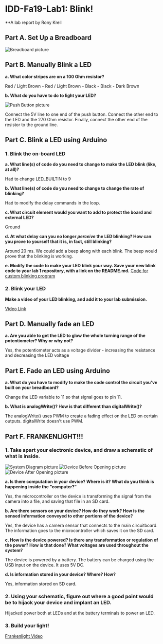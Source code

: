 # IDD-Fa19-Lab1: Blink!

**A lab report by Rony Krell

## Part A. Set Up a Breadboard

![Breadboard picture](https://github.com/ronykrell/IDD-Fa18-Lab1/blob/master/breadboard.JPG "Breadboard")

## Part B. Manually Blink a LED

**a. What color stripes are on a 100 Ohm resistor?**

 Red / Light Brown - Red / Light Brown - Black - Black - Dark Brown

**b. What do you have to do to light your LED?**

![Push Button picture](https://github.com/ronykrell/IDD-Fa18-Lab1/blob/master/push_button.JPG "Push Button")

Connect the 5V line to one end of the push button. Connect the other end to the LED and the 270 Ohm resistor. Finally, connect the other end of the resistor to the ground line.

## Part C. Blink a LED using Arduino

### 1. Blink the on-board LED

**a. What line(s) of code do you need to change to make the LED blink (like, at all)?**

Had to change LED_BUILTIN to 9 

**b. What line(s) of code do you need to change to change the rate of blinking?**

Had to modify the delay commands in the loop.


**c. What circuit element would you want to add to protect the board and external LED?**

Ground
 
**d. At what delay can you no longer *perceive* the LED blinking? How can you prove to yourself that it is, in fact, still blinking?**

Around 20 ms. We could add a beep along with each blink. The beep would prove that the blinking is working.

**e. Modify the code to make your LED blink your way. Save your new blink code to your lab 1 repository, with a link on the README.md.**
[Code for custom blinking program](https://github.com/ronykrell/IDD-Fa18-Lab1/blob/master/custom_blink.ino)

### 2. Blink your LED

**Make a video of your LED blinking, and add it to your lab submission.**

[Video Link](https://www.youtube.com/watch?v=qTb3eDwNrps)

## Part D. Manually fade an LED

**a. Are you able to get the LED to glow the whole turning range of the potentiometer? Why or why not?**

Yes, the potentiometer acts as a voltage divider - increasing the resistance and decreasing the LED voltage 


## Part E. Fade an LED using Arduino

**a. What do you have to modify to make the code control the circuit you've built on your breadboard?**

Change the LED variable to 11 so that signal goes to pin 11.

**b. What is analogWrite()? How is that different than digitalWrite()?**

 The analogWrite() uses PWM to create a fading effect on the LED on certain outputs. digitalWrite doesn't use PWM.

## Part F. FRANKENLIGHT!!!

### 1. Take apart your electronic device, and draw a schematic of what is inside.
![System Diagram picture](https://github.com/ronykrell/IDD-Fa18-Lab1/blob/master/system_diagram.png "System Diagram")
![Device Before Opening picture](https://github.com/ronykrell/IDD-Fa18-Lab1/blob/master/device_before.JPG "Device Before Opening")
![Device After Opening picture](https://github.com/ronykrell/IDD-Fa18-Lab1/blob/master/device_after.JPG "Device After Opening")


**a. Is there computation in your device? Where is it? What do you think is happening inside the "computer?"**

Yes, the microcontroller on the device is transforming the signal from the camera into a file, and saving that file in an SD card. 

**b. Are there sensors on your device? How do they work? How is the sensed information conveyed to other portions of the device?**

Yes, the device has a camera sensor that connects to the main circuitboard. The information goes to the microcontroller which saves it on the SD card.

**c. How is the device powered? Is there any transformation or regulation of the power? How is that done? What voltages are used throughout the system?**

The device is powered by a battery. The battery can be charged using the USB input on the device. It uses 5V DC.

**d. Is information stored in your device? Where? How?**

Yes, information stored on SD card.

### 2. Using your schematic, figure out where a good point would be to hijack your device and implant an LED.

Hijacked power both at LEDs and at the battery terminals to power an LED. 


### 3. Build your light!


[Frankenlight Video](https://www.youtube.com/watch?v=k_3w_1GnACM&feature=youtu.be)

